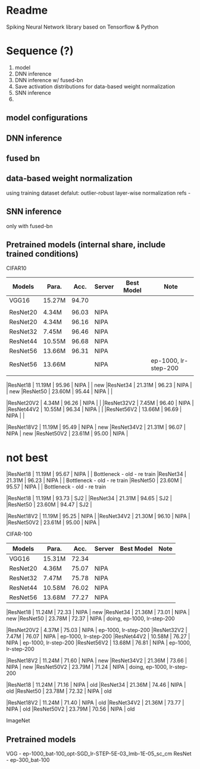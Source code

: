 # Readme

Spiking Neural Network library based on Tensorflow & Python


# Sequence (?)
1. model
2. DNN inference
3. DNN inference w/ fused-bn
4. Save activation distributions for data-based weight normalization
5. SNN inference
6. 

## model configurations

## DNN inference

## fused bn


## data-based weight normalization
using training dataset
defalut: outlier-robust layer-wise normalization
refs -

## SNN inference
only with fused-bn


## Pretrained models (internal share, include trained conditions)

CIFAR10

|Models|Para.|Acc.|Server|Best Model|Note|
|----|----|----|----|----|----|
|VGG16      | 15.27M | 94.70 | |  
| | | | | |
|ResNet20   |  4.34M | 96.03 | NIPA |  | 
|ResNet20   |  4.34M | 96.16| NIPA |  | 
|ResNet32   |  7.45M | 96.46 | NIPA |  | 
|ResNet44   | 10.55M | 96.68 | NIPA | | 
|ResNet56   | 13.66M | 96.31 | NIPA | |
|ResNet56   | 13.66M | | NIPA | |  ep-1000, lr-step-200
| | | | | |

|ResNet18   | 11.19M | 95.96 | NIPA | | new
|ResNet34   | 21.31M | 96.23 | NIPA | | new
|ResNet50   | 23.60M | 95.44 | NIPA | | 

|ResNet20V2 |  4.34M | 96.26 | NIPA | | 
|ResNet32V2 |  7.45M | 96.40 | NIPA |
|ResNet44V2 | 10.55M | 96.34 | NIPA | | 
|ResNet56V2 | 13.66M | 96.69 | NIPA | | 

|ResNet18V2 | 11.19M | 95.49 | NIPA | new
|ResNet34V2 | 21.31M | 96.07 | NIPA | new
|ResNet50V2 | 23.61M | 95.00 | NIPA |


# not best
|ResNet18   | 11.19M | 95.67 | NIPA |   | Bottleneck - old - re train
|ResNet34   | 21.31M | 96.23 | NIPA | | Bottleneck - old - re train
|ResNet50   | 23.60M | 95.57 | NIPA | | Bottleneck - old - re train

|ResNet18   | 11.19M | 93.73 | SJ2 |
|ResNet34   | 21.31M | 94.65 | SJ2 |
|ResNet50   | 23.60M | 94.47 | SJ2 |

|ResNet18V2 | 11.19M | 95.25 | NIPA |
|ResNet34V2 | 21.30M | 96.10 | NIPA |
|ResNet50V2 | 23.61M | 95.00 | NIPA |



CIFAR-100

|Models|Para.|Acc.|Server|Best Model|Note|
|----|----|----|----|----|----|
|VGG16      | 15.31M | 72.34 | |
|ResNet20   |  4.36M | 75.07 | NIPA |
|ResNet32   |  7.47M | 75.78 | NIPA |
|ResNet44   | 10.58M | 76.02 | NIPA |
|ResNet56   | 13.68M | 77.27 | NIPA |

|ResNet18   | 11.24M | 72.33 | NIPA | new
|ResNet34   | 21.36M | 73.01 | NIPA | new
|ResNet50   | 23.78M | 72.37 | NIPA | doing, ep-1000, lr-step-200

|ResNet20V2 |  4.37M | 75.03 | NIPA | ep-1000, lr-step-200
|ResNet32V2 |  7.47M | 76.07 | NIPA | ep-1000, lr-step-200
|ResNet44V2 | 10.58M | 76.27 | NIPA | ep-1000, lr-step-200
|ResNet56V2 | 13.68M | 76.81 | NIPA | ep-1000, lr-step-200

|ResNet18V2 | 11.24M | 71.60 | NIPA | new
|ResNet34V2 | 21.36M | 73.66 | NIPA | new
|ResNet50V2 | 23.79M | 71.24 | NIPA | doing, ep-1000, lr-step-200




|ResNet18   | 11.24M | 71.16 | NIPA | old
|ResNet34   | 21.36M | 74.46 | NIPA | old
|ResNet50   | 23.78M | 72.32 | NIPA | old

|ResNet18V2 | 11.24M | 71.40 | NIPA | old
|ResNet34V2 | 21.36M | 73.77 | NIPA | old
|ResNet50V2 | 23.79M | 70.56 | NIPA | old



ImageNet

## Pretrained models 
VGG     - ep-1000_bat-100_opt-SGD_lr-STEP-5E-03_lmb-1E-05_sc_cm
ResNet  - ep-300_bat-100

